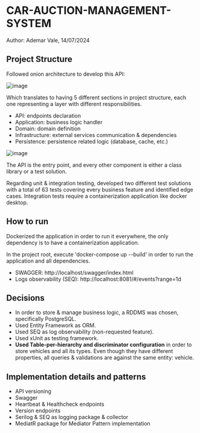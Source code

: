 # CAR-AUCTION-MANAGEMENT-SYSTEM

Author: Ademar Vale, 14/07/2024

## Project Structure
Followed onion architecture to develop this API:

![image](https://github.com/user-attachments/assets/7cfde206-3f08-421d-b30a-064ad5c52d67)

Which translates to having 5 different sections in project structure, each one representing a layer with different responsibilities.

* API: endpoints declaration
* Application: business logic handler
* Domain: domain definition
* Infrastructure: external services communication & dependencies
* Persistence: persistence related logic (database, cache, etc.)

![image](https://github.com/user-attachments/assets/797337fc-cb35-4985-85bd-39f0d597d3fb)

The API is the entry point, and every other component is either a class library or a test solution.

Regarding unit & integration testing, developed two different test solutions with a total of 63 tests covering every business feature and identified edge cases.
Integration tests require a containerization application like docker desktop.

## How to run

Dockerized the application in order to run it everywhere, the only dependency is to have a containerization application.

In the project root, execute 'docker-compose up --build' in order to run the application and all dependencies.

* SWAGGER: http://localhost/swagger/index.html
* Logs observability (SEQ): http://localhost:8081/#/events?range=1d

## Decisions

* In order to store & manage business logic, a RDDMS was chosen, specifically PostgreSQL.
* Used Entity Framework as ORM.
* Used SEQ as log observability (non-requested feature).
* Used xUnit as testing framework.
* **Used Table-per-hierarchy and discriminator configuration** in order to store vehicles and all its types. Even though they have different properties, all queries & validations are against the same entity: vehicle.

## Implementation details and patterns

* API versioning
* Swagger
* Heartbeat & Healthcheck endpoints
* Version endpoints
* Serilog & SEQ as logging package & collector
* MediatR package for Mediator Pattern implementation
